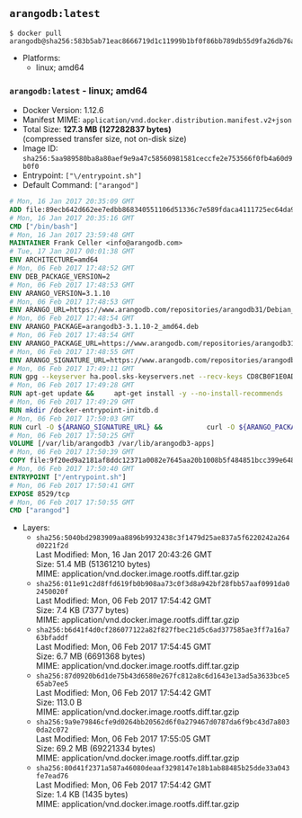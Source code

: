 ## `arangodb:latest`

```console
$ docker pull arangodb@sha256:583b5ab71eac8666719d1c11999b1bf0f86bb789db55d9fa26db76a0bed2bb82
```

-	Platforms:
	-	linux; amd64

### `arangodb:latest` - linux; amd64

-	Docker Version: 1.12.6
-	Manifest MIME: `application/vnd.docker.distribution.manifest.v2+json`
-	Total Size: **127.3 MB (127282837 bytes)**  
	(compressed transfer size, not on-disk size)
-	Image ID: `sha256:5aa989580ba8a80aef9e9a47c58560981581ceccfe2e753566f0fb4a60d9b0f0`
-	Entrypoint: `["\/entrypoint.sh"]`
-	Default Command: `["arangod"]`

```dockerfile
# Mon, 16 Jan 2017 20:35:09 GMT
ADD file:89ecb642d662ee7edbb868340551106d51336c7e589fdaca4111725ec64da957 in / 
# Mon, 16 Jan 2017 20:35:16 GMT
CMD ["/bin/bash"]
# Mon, 16 Jan 2017 23:59:48 GMT
MAINTAINER Frank Celler <info@arangodb.com>
# Tue, 17 Jan 2017 00:01:38 GMT
ENV ARCHITECTURE=amd64
# Mon, 06 Feb 2017 17:48:52 GMT
ENV DEB_PACKAGE_VERSION=2
# Mon, 06 Feb 2017 17:48:53 GMT
ENV ARANGO_VERSION=3.1.10
# Mon, 06 Feb 2017 17:48:53 GMT
ENV ARANGO_URL=https://www.arangodb.com/repositories/arangodb31/Debian_8.0
# Mon, 06 Feb 2017 17:48:54 GMT
ENV ARANGO_PACKAGE=arangodb3-3.1.10-2_amd64.deb
# Mon, 06 Feb 2017 17:48:54 GMT
ENV ARANGO_PACKAGE_URL=https://www.arangodb.com/repositories/arangodb31/Debian_8.0/amd64/arangodb3-3.1.10-2_amd64.deb
# Mon, 06 Feb 2017 17:48:55 GMT
ENV ARANGO_SIGNATURE_URL=https://www.arangodb.com/repositories/arangodb31/Debian_8.0/amd64/arangodb3-3.1.10-2_amd64.deb.asc
# Mon, 06 Feb 2017 17:49:11 GMT
RUN gpg --keyserver ha.pool.sks-keyservers.net --recv-keys CD8CB0F1E0AD5B52E93F41E7EA93F5E56E751E9B
# Mon, 06 Feb 2017 17:49:28 GMT
RUN apt-get update &&     apt-get install -y --no-install-recommends         libjemalloc1 	libsnappy1         ca-certificates         pwgen         curl     &&     rm -rf /var/lib/apt/lists/*
# Mon, 06 Feb 2017 17:49:29 GMT
RUN mkdir /docker-entrypoint-initdb.d
# Mon, 06 Feb 2017 17:50:03 GMT
RUN curl -O ${ARANGO_SIGNATURE_URL} &&           curl -O ${ARANGO_PACKAGE_URL} &&             gpg --verify ${ARANGO_PACKAGE}.asc &&     (echo arangodb3 arangodb3/password password test | debconf-set-selections) &&     (echo arangodb3 arangodb3/password_again password test | debconf-set-selections) &&     DEBIAN_FRONTEND="noninteractive" dpkg -i ${ARANGO_PACKAGE} &&     rm -rf /var/lib/arangodb3/* &&     sed -ri         -e 's!127\.0\.0\.1!0.0.0.0!g'         -e 's!^(file\s*=).*!\1 -!'         -e 's!^#\s*uid\s*=.*!uid = arangodb!'         -e 's!^#\s*gid\s*=.*!gid = arangodb!'         /etc/arangodb3/arangod.conf     &&     DEBIAN_FRONTEND="noninteractive" apt-get purge -y --auto-remove ca-certificates &&     rm -f ${ARANGO_PACKAGE}*
# Mon, 06 Feb 2017 17:50:25 GMT
VOLUME [/var/lib/arangodb3 /var/lib/arangodb3-apps]
# Mon, 06 Feb 2017 17:50:39 GMT
COPY file:9f20ed9a2181af8ddc12371a0082e7645aa20b1008b5f484851bcc399e64801e in /entrypoint.sh 
# Mon, 06 Feb 2017 17:50:40 GMT
ENTRYPOINT ["/entrypoint.sh"]
# Mon, 06 Feb 2017 17:50:41 GMT
EXPOSE 8529/tcp
# Mon, 06 Feb 2017 17:50:55 GMT
CMD ["arangod"]
```

-	Layers:
	-	`sha256:5040bd2983909aa8896b9932438c3f1479d25ae837a5f6220242a264d0221f2d`  
		Last Modified: Mon, 16 Jan 2017 20:43:26 GMT  
		Size: 51.4 MB (51361210 bytes)  
		MIME: application/vnd.docker.image.rootfs.diff.tar.gzip
	-	`sha256:011e91c2d8ffd619fb0b908aa73c0f3d8a942bf28fbb57aaf0991da02450020f`  
		Last Modified: Mon, 06 Feb 2017 17:54:42 GMT  
		Size: 7.4 KB (7377 bytes)  
		MIME: application/vnd.docker.image.rootfs.diff.tar.gzip
	-	`sha256:b6d41f4d0cf286077122a82f827fbec21d5c6ad377585ae3ff7a16a763bfaddf`  
		Last Modified: Mon, 06 Feb 2017 17:54:45 GMT  
		Size: 6.7 MB (6691368 bytes)  
		MIME: application/vnd.docker.image.rootfs.diff.tar.gzip
	-	`sha256:87d0920b6d1de75b43d6580e267fc812a8c6d1643e13ad5a3633bce565ab7ee5`  
		Last Modified: Mon, 06 Feb 2017 17:54:42 GMT  
		Size: 113.0 B  
		MIME: application/vnd.docker.image.rootfs.diff.tar.gzip
	-	`sha256:9a9e79846cfe9d0264bb20562d6f0a279467d0787da6f9bc43d7a8030da2c072`  
		Last Modified: Mon, 06 Feb 2017 17:55:05 GMT  
		Size: 69.2 MB (69221334 bytes)  
		MIME: application/vnd.docker.image.rootfs.diff.tar.gzip
	-	`sha256:80d41f2371a587a46080deaaf3298147e18b1ab88485b25dde33a043fe7ead76`  
		Last Modified: Mon, 06 Feb 2017 17:54:42 GMT  
		Size: 1.4 KB (1435 bytes)  
		MIME: application/vnd.docker.image.rootfs.diff.tar.gzip
